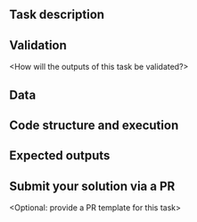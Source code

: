## Task description
<Concisely describe the task>

## Validation
<How will the outputs of this task be validated?>

## Data
<Explain where to find the original data to work on>

## Code structure and execution
<Explain how to structure self-contained code directory>
<Explain how the code will be executed in order to obtain desired outputs>

## Expected outputs
<Explain the data structure the outputs should be saved>
<Explain where the outputs should be saved>

## Submit your solution via a PR
<Optional: provide a PR template for this task>